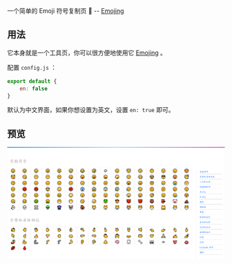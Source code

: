 一个简单的 Emoji 符号复制页 🎉 -- [Emojing](https://ovirgo.com/emojing)

## 用法

它本身就是一个工具页，你可以很方便地使用它 [Emojing](https://ovirgo.com/emojing) 。

配置 `config.js` ：

```js
export default {
	en: false
}
```

默认为中文界面，如果你想设置为英文，设置 `en: true` 即可。

## 预览

<img alt="picture 1" src="imgs/7889eaa42310aaa33fac026c8bf69960970aa7c628f21b361f8ec38e8aab8373.png" width="" />  
